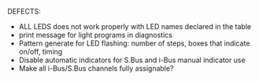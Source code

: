 DEFECTS:

* ALL LEDS does not work properly with LED names declared in the table
* print message for light programs in diagnostics
* Pattern generate for LED flashing: number of steps, boxes that indicate on/off, timing
* Disable automatic indicators for S.Bus and i-Bus manual indicator use
* Make all i-Bus/S.Bus channels fully assignable?
